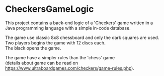 # CheckersGameLogic

This project contains a back-end logic of a 'Checkers' game 
written in a Java programming language with a simple in-code database.

The game use classic 8x8 chessboard and only the dark squares are used. </br>
Two players begins the game with 12 discs each. </br>
The black opens the game. </br>

The game have a simpler rules than the 'chess' game </br>
(details about game can be read on https://www.ultraboardgames.com/checkers/game-rules.php). 





